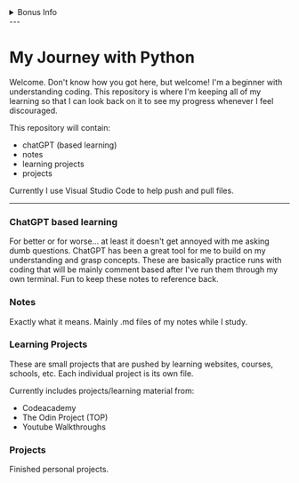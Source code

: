<details>
<summary>Bonus Info</summary>
| Start Date | Language | Projects |
| :---: | :---: | :---: |
| 2023-11-27 | <ul><li>Python</li><li>HTML</li><li>CSS</li></ul> | 4 |
</details>
---

# My Journey with Python
Welcome. Don't know how you got here, but welcome! 
I'm a beginner with understanding coding. This repository is where I'm keeping all of my learning so that I can look back on it to see my progress whenever I feel discouraged. 

This repository will contain:
- chatGPT (based learning)
- notes
- learning projects
- projects

Currently I use Visual Studio Code to help push and pull files.

---

### ChatGPT based learning
For better or for worse... at least it doesn't get annoyed with me asking dumb questions.
ChatGPT has been a great tool for me to build on my understanding and grasp concepts.
These are basically practice runs with coding that will be mainly comment based after I've run them through my own terminal. Fun to keep these notes to reference back.

### Notes
Exactly what it means. Mainly .md files of my notes while I study. 

### Learning Projects
These are small projects that are pushed by learning websites, courses, schools, etc. 
Each individual project is its own file.

Currently includes projects/learning material from:
- Codeacademy
- The Odin Project (TOP)
- Youtube Walkthroughs

### Projects
Finished personal projects.
